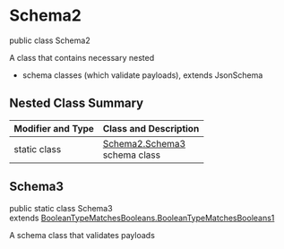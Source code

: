 # Schema2
public class Schema2

A class that contains necessary nested
- schema classes (which validate payloads), extends JsonSchema

## Nested Class Summary
| Modifier and Type | Class and Description |
| ----------------- | ---------------------- |
| static class | [Schema2.Schema3](#schema3)<br> schema class |

## Schema3
public static class Schema3<br>
extends [BooleanTypeMatchesBooleans.BooleanTypeMatchesBooleans1](../../../../../../components/schemas/BooleanTypeMatchesBooleans.md#booleantypematchesbooleans1)

A schema class that validates payloads
